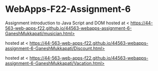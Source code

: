 # WebApps-F22-Assignment-6
Assignment introduction to Java Script and DOM
hosted at < https://44-563-web-apps-f22.github.io/44563-webapps-assignment-6-GaneshMukkapati/musician.html>

hosted at < https://44-563-web-apps-f22.github.io/44563-webapps-assignment-6-GaneshMukkapati/Discount.html>

hosted at < https://44-563-web-apps-f22.github.io/44563-webapps-assignment-6-GaneshMukkapati/Vacation.html>